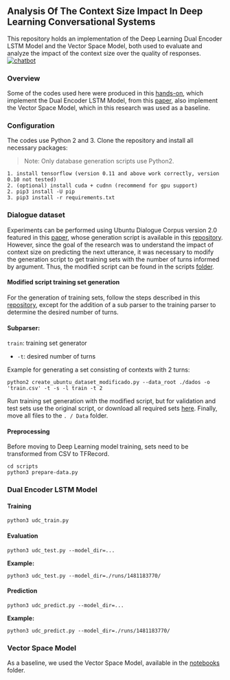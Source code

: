 
## Analysis Of The Context Size Impact In Deep Learning Conversational Systems
This repository holds an implementation of the Deep Learning Dual Encoder LSTM Model and the Vector Space Model, both used to evaluate and analyze the impact of the context size over the quality of responses.
[![chatbot](https://blog-assets.freshworks.com/freshdesk/wp-content/uploads/2018/08/Header_gif_assembly-1.gif "chatbot")](https://blog-assets.freshworks.com/freshdesk/wp-content/uploads/2018/08/Header_gif_assembly-1.gif "chatbot")
### Overview
Some of the codes used here were produced in this [hands-on](http://www.wildml.com/2016/07/deep-learning-for-chatbots-2-retrieval-based-model-tensorflow "hands-on"), which implement the Dual Encoder LSTM Model, from this [paper](http://arxiv.org/abs/1506.08909 "paper"), also implement the Vector Space Model, which in this research was used as a baseline.

### Configuration

The codes use Python 2 and 3. Clone the repository and install all necessary packages:
> Note:  Only database generation scripts use Python2.
```
1. install tensorflow (version 0.11 and above work correctly, version 0.10 not tested)
2. (optional) install cuda + cudnn (recommend for gpu support)
2. pip3 install -U pip
3. pip3 install -r requirements.txt
```

### Dialogue dataset


Experiments can be performed using Ubuntu Dialogue Corpus version 2.0 featured in this [paper](http://www.cs.toronto.edu/~lcharlin/papers/ubuntu_dialogue_dd17.pdf "paper"), whose generation script is available in this [repository](https://github.com/rkadlec/ubuntu-ranking-dataset-creator "repository"). However, since the goal of the research was to understand the impact of context size on predicting the next utterance, it was necessary to modify the generation script to get training sets with the number of turns informed by argument. Thus, the modified script can be found in the scripts [folder](https://github.com/amycardoso/retrieval-based-chatbot/blob/master/scripts/create_ubuntu_dataset_modificado.py "folder").

#### Modified script training set generation
For the generation of training sets, follow the steps described in this [repository](https://github.com/rkadlec/ubuntu-ranking-dataset-creator "repository"), except for the addition of a sub parser to the training parser to determine the desired number of turns.

#### Subparser:

`train`: training set generator

-   `-t`: desired number of turns

Example for generating a set consisting of contexts with 2 turns:
```
python2 create_ubuntu_dataset_modificado.py --data_root ./dados -o 'train.csv' -t -s -l train -t 2
```
Run training set generation with the modified script, but for validation and test sets use the original script, or download all required sets [here](https://drive.google.com/open?id=1-1LbkFMUIx6J3hqHFMrVtdPTkp5K9FY "here"). Finally, move all files to the `. / Data` folder.

#### Preprocessing
Before moving to Deep Learning model training, sets need to be transformed from CSV to TFRecord.
```
cd scripts
python3 prepare-data.py
```
### Dual Encoder LSTM Model
#### Training

```
python3 udc_train.py
```

#### Evaluation

```
python3 udc_test.py --model_dir=...
```


**Example:**
```
python3 udc_test.py --model_dir=./runs/1481183770/
```

#### Prediction

```
python3 udc_predict.py --model_dir=...
```

**Example:**
```
python3 udc_predict.py --model_dir=./runs/1481183770/
```

### Vector Space Model

As a baseline, we used the Vector Space Model, available in the [notebooks](https://github.com/amycardoso/retrieval-based-chatbot/tree/master/notebooks "notebooks") folder.
